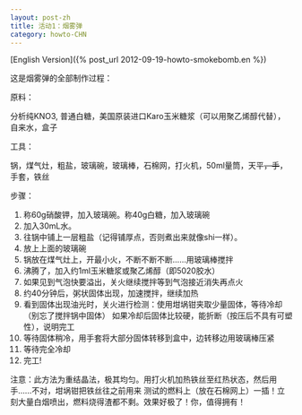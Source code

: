 ```yaml
---
layout: post-zh
title: 活动1：烟雾弹
category: howto-CHN
---
```


[English Version]({% post_url 2012-09-19-howto-smokebomb.en %})

这是烟雾弹的全部制作过程：

原料：

分析纯KNO3, 普通白糖，美国原装进口Karo玉米糖浆（可以用聚乙烯醇代替），自来水，盒子

工具：

锅，煤气灶，粗盐，玻璃碗，玻璃棒，石棉网，打火机，50ml量筒，天平<del>，手</del>，手套，铁丝

步骤：
<ol>
	<li>称60g硝酸钾，加入玻璃碗。称40g白糖，加入玻璃碗</li>
	<li>加入30mL水。</li>
	<li>往锅中铺上一层粗盐（记得铺厚点，否则煮出来就像shi一样）。</li>
	<li>放上上面的玻璃碗</li>
	<li>锅放在煤气灶上，开最小火，不断不断不断……用玻璃棒搅拌</li>
	<li>沸腾了，加入约1ml玉米糖浆或聚乙烯醇（即5020胶水）</li>
	<li>如果见到气泡快要溢出，关火继续搅拌等到气泡接近消失再点火</li>
	<li>约40分钟后，粥状固体出现，加速搅拌，继续加热</li>
	<li>看到固体出现油光时，关火进行检测：使用坩埚钳夹取少量固体，等待冷却（别忘了搅拌锅中固体）
如果冷却后固体比较硬，能折断（按压后不具有可塑性），说明完工</li>
	<li>等待固体稍冷，用手套将大部分固体转移到盒中，边转移边用玻璃棒压紧</li>
	<li>等待完全冷却</li>
	<li>完工!</li>
</ol>
注意：此方法为重结晶法，极其均匀。用打火机加热铁丝至红热状态，然后用手……不对，坩埚钳把铁丝往之前用来
测试的燃料上（放在石棉网上）一插！立刻大量白烟喷出，燃料烧得渣都不剩。效果好极了！你，值得拥有！


